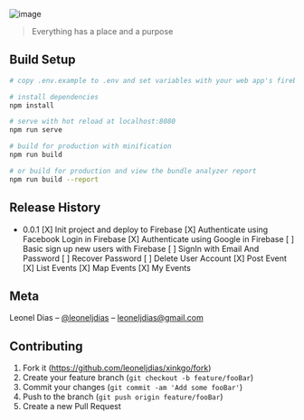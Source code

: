 ![image](https://user-images.githubusercontent.com/4217810/206569593-2039a7bf-0cb1-4b9f-b4d6-cfd9b03c5da5.png)

> Everything has a place and a purpose

## Build Setup

``` bash
# copy .env.example to .env and set variables with your web app's firebase configuration

# install dependencies
npm install

# serve with hot reload at localhost:8080
npm run serve

# build for production with minification
npm run build

# or build for production and view the bundle analyzer report
npm run build --report
```

## Release History

* 0.0.1
    [X] Init project and deploy to Firebase
    [X] Authenticate using Facebook Login in Firebase
    [X] Authenticate using Google in Firebase
    [ ] Basic sign up new users with Firebase
    [ ] SignIn with Email And Password
    [ ] Recover Password
    [ ] Delete User Account
    [X] Post Event
    [X] List Events
    [X] Map Events
    [X] My Events

## Meta

Leonel Dias – [@leoneljdias](https://twitter.com/leoneljdias) – leoneljdias@gmail.com

## Contributing

1. Fork it (<https://github.com/leoneljdias/xinkgo/fork>)
2. Create your feature branch (`git checkout -b feature/fooBar`)
3. Commit your changes (`git commit -am 'Add some fooBar'`)
4. Push to the branch (`git push origin feature/fooBar`)
5. Create a new Pull Request
